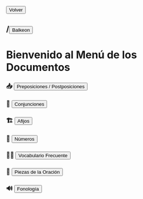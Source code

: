 
<button class="button-82-pushable" role="button" onclick="history.back()">
  <span class="button-82-shadow"></span>
  <span class="button-82-edge"></span>
  <span class="button-82-front text">
  Volver
 </span> </button>

## /<button class="button-16" role="button" onclick="location.href='../index'">Balkeon</button>

# Bienvenido al Menú de los Documentos

### 📥 <button class="button-16" role="button" onclick="location.href='./adpositions'">Preposiciones / Postposiciones</button>

### 🤝 <button class="button-16" role="button" onclick="location.href='./conjunctions'">Conjunciones</button>

### 🏗 <button class="button-16" role="button" onclick="location.href='./affixes'">Afijos</button>

### 🔢 <button class="button-16" role="button" onclick="location.href='./numbers'">Números</button>


### 😶‍🌫️ <button class="button-16" role="button" onclick="location.href='./vocabulary'">Vocabulario Frecuente</button>

### 🧩 <button class="button-16" role="button" onclick="location.href='./sentencewords'">Piezas de la Oración</button>

### 🔊 <button class="button-16" role="button" onclick="location.href='./phonology'">Fonología</button>


